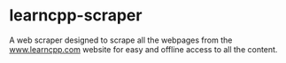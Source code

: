# learncpp-scraper
A web scraper designed to scrape all the webpages from the www.learncpp.com website for easy and offline access to all the content.
